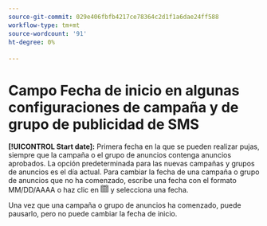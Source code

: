 ```yaml
---
source-git-commit: 029e406fbfb4217ce78364c2d1f1a6dae24ff588
workflow-type: tm+mt
source-wordcount: '91'
ht-degree: 0%

---
```

# Campo Fecha de inicio en algunas configuraciones de campaña y de grupo de publicidad de SMS

**[!UICONTROL Start date]:** Primera fecha en la que se pueden realizar pujas, siempre que la campaña o el grupo de anuncios contenga anuncios aprobados. La opción predeterminada para las nuevas campañas y grupos de anuncios es el día actual. Para cambiar la fecha de una campaña o grupo de anuncios que no ha comenzado, escribe una fecha con el formato MM/DD/AAAA o haz clic en ![Calendario](/help/search-social-commerce/assets/calendar.png) y selecciona una fecha.

Una vez que una campaña o grupo de anuncios ha comenzado, puede pausarlo, pero no puede cambiar la fecha de inicio.
